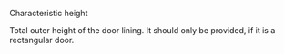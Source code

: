 Characteristic height

Total outer height of the door lining. It should only be provided, if it is a rectangular door.
